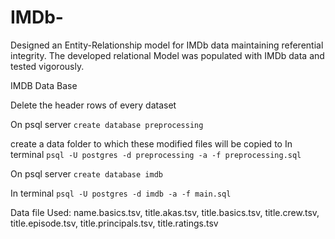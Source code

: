 # IMDb-
Designed an Entity-Relationship model for IMDb data maintaining referential integrity. The developed relational Model was populated with IMDb data and tested vigorously.



IMDB Data Base

Delete the header rows of every dataset


On psql server `create database preprocessing`

create a data folder to which these modified files will be copied to
In terminal `psql -U postgres -d preprocessing -a -f preprocessing.sql`



On psql server `create database imdb`

In terminal `psql -U postgres -d imdb -a -f main.sql`


Data file Used: name.basics.tsv, title.akas.tsv, title.basics.tsv, title.crew.tsv, title.episode.tsv, title.principals.tsv, title.ratings.tsv
